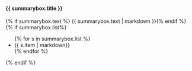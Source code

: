 <style>
  /* markdown is adding p tags into the list -- this makes sure they don't messup the leading */
  .summary-md-fix p { margin: 0; padding: 0;}
</style>

<div class="usa-summary-box" role="region" aria-labelledby="summary-box-key-information" >
<div class="usa-summary-box__body">
<h4 class="usa-summary-box__heading" id="summary-box-key-information">
{{ summarybox.title }}
</h4>
<div class="usa-summary-box__text">
{% if summarybox.text %} {{ summarybox.text | markdown }}{% endif %}
{% if summarybox.list%}
<ul class="usa-list summary-md-fix">{% for s in summarybox.list %}<li>{{ s.item  | markdown}} </li>{% endfor %}</ul>
{% endif %}
</div>
</div>
</div>
